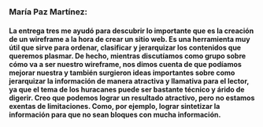 ### María Paz Martínez: 

#### La entrega tres me ayudó para descubrir lo importante que es la creación de un wireframe a la hora de crear un sitio web. Es una herramienta muy útil que sirve para ordenar, clasificar y jerarquizar los contenidos que queremos plasmar. De hecho, mientras discutíamos como grupo sobre cómo va a ser nuestro wireframe, nos dimos cuenta de que podíamos mejorar nuestra y también surgieron ideas importantes sobre como jerarquizar la información de manera atractiva y llamativa para el lector, ya que el tema de los huracanes puede ser bastante técnico y árido de digerir. Creo que podemos lograr un resultado atractivo, pero no estamos exentas de limitaciones. Como, por ejemplo, lograr sintetizar la información para que no sean bloques con mucha información.